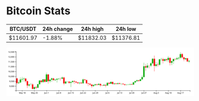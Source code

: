 # Bitcoin Stats

BTC/USDT|24h change|24h high|24h low|
|---|---|---|---|
|$11601.97|-1.88%|$11832.03|$11376.81|

<img src="./chart.svg">
